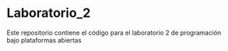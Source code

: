 # Laboratorio_2
Este repositorio contiene el código para el laboratorio 2 de programación bajo plataformas abiertas
